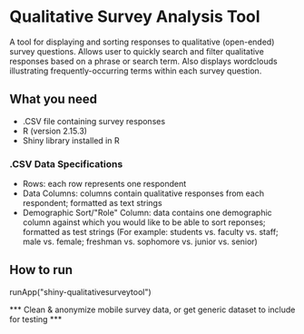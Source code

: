 Qualitative Survey Analysis Tool
================================
A tool for displaying and sorting responses to qualitative (open-ended) survey questions.  Allows user to quickly search and filter qualitative responses based on a phrase or search term.  Also displays wordclouds illustrating frequently-occurring terms within each survey question.



What you need
-------------
* .CSV file containing survey responses
* R (version 2.15.3)
* Shiny library installed in R


### .CSV Data Specifications
* Rows: each row represents one respondent
* Data Columns: columns contain qualitative responses from each respondent; formatted as text strings
* Demographic Sort/"Role" Column: data contains one demographic column against which you would like to be able to sort reponses; formatted as test strings (For example: students vs. faculty vs. staff; male vs. female; freshman vs. sophomore vs. junior vs. senior)



How to run
----------

runApp("shiny-qualitativesurveytool")






*** Clean & anonymize mobile survey data, or get generic dataset to include for testing ***


